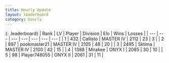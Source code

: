 ```yaml
---
title: Hourly Update
layout: leaderboard
category: hourly
---
```


{: .leaderboard}
| Rank | LV | Player | Division | Elo | Wins | Losses |
| --- | --- | --- | --- | --- | --- | --- |
| <span data-change="1">1</span> | 432 | <span title="ID: 619928">Callisto</span> | MASTER IV | <span data-change="12">2112</span> | <span data-change="1">23</span> | <span data-change="0">3</span> |
| <span data-change="-1">2</span> | 897 | <span title="ID: 652474">pookmaster21</span> | MASTER IV | <span data-change="0">2105</span> | <span data-change="0">48</span> | <span data-change="0">20</span> |
| <span data-change="1">3</span> | 2495 | <span title="ID: 353063">Sktima</span> | MASTER IV | <span data-change="16">2100</span> | <span data-change="7">42</span> | <span data-change="3">15</span> |
| <span data-change="-1">4</span> | 1388 | <span title="ID: 416373">Mirakee</span> | ONYX I | <span data-change="0">2085</span> | <span data-change="0">30</span> | <span data-change="0">10</span> |
| <span data-change="0">5</span> | 98 | <span title="ID: 748055">Player748055</span> | ONYX II | <span data-change="0">2061</span> | <span data-change="0">31</span> | <span data-change="0">11</span> |